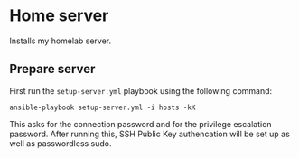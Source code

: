 # Home server
Installs my homelab server.

## Prepare server
First run the `setup-server.yml` playbook using the following command:
```
ansible-playbook setup-server.yml -i hosts -kK
```

This asks for the connection password and for the privilege escalation password. After running this, SSH Public Key authencation will be set up as well as passwordless sudo.
